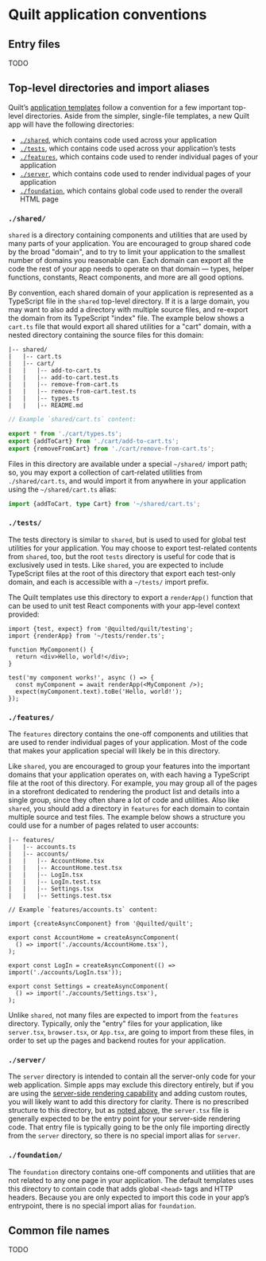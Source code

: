 # Quilt application conventions

## Entry files

TODO

## Top-level directories and import aliases

Quilt’s [application templates](../../getting-started.md#app-templates) follow a convention for a few important top-level directories. Aside from the simpler, single-file templates, a new Quilt app will have the following directories:

- [`./shared`](#shared), which contains code used across your application
- [`./tests`](#tests), which contains code used across your application’s tests
- [`./features`](#features), which contains code used to render individual pages of your application
- [`./server`](#server), which contains code used to render individual pages of your application
- [`./foundation`](#foundation), which contains global code used to render the overall HTML page

### `./shared/`

`shared` is a directory containing components and utilities that are used by many parts of your application. You are encouraged to group shared code by the broad "domain", and to try to limit your application to the smallest number of domains you reasonable can. Each domain can export all the code the rest of your app needs to operate on that domain — types, helper functions, constants, React components, and more are all good options.

By convention, each shared domain of your application is represented as a TypeScript file in the `shared` top-level directory. If it is a large domain, you may want to also add a directory with multiple source files, and re-export the domain from its TypeScript "index" file. The example below shows a `cart.ts` file that would export all shared utilities for a "cart" domain, with a nested directory containing the source files for this domain:

```
|-- shared/
|   |-- cart.ts
|   |-- cart/
|   |   |-- add-to-cart.ts
|   |   |-- add-to-cart.test.ts
|   |   |-- remove-from-cart.ts
|   |   |-- remove-from-cart.test.ts
|   |   |-- types.ts
|   |   |-- README.md
```

```ts
// Example `shared/cart.ts` content:

export * from './cart/types.ts';
export {addToCart} from './cart/add-to-cart.ts';
export {removeFromCart} from './cart/remove-from-cart.ts';
```

Files in this directory are available under a special `~/shared/` import path; so, you may export a collection of cart-related utilities from `./shared/cart.ts`, and would import it from anywhere in your application using the `~/shared/cart.ts` alias:

```ts
import {addToCart, type Cart} from '~/shared/cart.ts';
```

### `./tests/`

The tests directory is similar to `shared`, but is used to used for global test utilities for your application. You may choose to export test-related contents from `shared`, too, but the root `tests` directory is useful for code that is exclusively used in tests. Like `shared`, you are expected to include TypeScript files at the root of this directory that export each test-only domain, and each is accessible with a `~/tests/` import prefix.

The Quilt templates use this directory to export a `renderApp()` function that can be used to unit test React components with your app-level context provided:

```tsx
import {test, expect} from '@quilted/quilt/testing';
import {renderApp} from '~/tests/render.ts';

function MyComponent() {
  return <div>Hello, world!</div>;
}

test('my component works!', async () => {
  const myComponent = await renderApp(<MyComponent />);
  expect(myComponent.text).toBe('Hello, world!');
});
```

### `./features/`

The `features` directory contains the one-off components and utilities that are used to render individual pages of your application. Most of the code that makes your application special will likely be in this directory.

Like `shared`, you are encouraged to group your features into the important domains that your application operates on, with each having a TypeScript file at the root of this directory. For example, you may group all of the pages in a storefront dedicated to rendering the product list and details into a single group, since they often share a lot of code and utilities. Also like `shared`, you should add a directory in `features` for each domain to contain multiple source and test files. The example below shows a structure you could use for a number of pages related to user accounts:

```
|-- features/
|   |-- accounts.ts
|   |-- accounts/
|   |   |-- AccountHome.tsx
|   |   |-- AccountHome.test.tsx
|   |   |-- LogIn.tsx
|   |   |-- LogIn.test.tsx
|   |   |-- Settings.tsx
|   |   |-- Settings.test.tsx
```

```tsx
// Example `features/accounts.ts` content:

import {createAsyncComponent} from '@quilted/quilt';

export const AccountHome = createAsyncComponent(
  () => import('./accounts/AccountHome.tsx'),
);

export const LogIn = createAsyncComponent(() => import('./accounts/LogIn.tsx'));

export const Settings = createAsyncComponent(
  () => import('./accounts/Settings.tsx'),
);
```

Unlike `shared`, not many files are expected to import from the `features` directory. Typically, only the "entry" files for your application, like `server.tsx`, `browser.tsx`, or `App.tsx`, are going to import from these files, in order to set up the pages and backend routes for your application.

### `./server/`

The `server` directory is intended to contain all the server-only code for your web application. Simple apps may exclude this directory entirely, but if you are using the [server-side rendering capability](./server.md) and adding custom routes, you will likely want to add this directory for clarity. There is no prescribed structure to this directory, but as [noted above](#entry-files), the `server.tsx` file is generally expected to be the entry point for your server-side rendering code. That entry file is typically going to be the only file importing directly from the `server` directory, so there is no special import alias for `server`.

### `./foundation/`

The `foundation` directory contains one-off components and utilities that are not related to any one page in your application. The default templates uses this directory to contain code that adds global `<head>` tags and HTTP headers. Because you are only expected to import this code in your app’s entrypoint, there is no special import alias for `foundation`.

## Common file names

TODO
